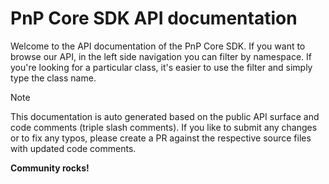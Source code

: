 # PnP Core SDK API documentation

Welcome to the API documentation of the PnP Core SDK. If you want to browse our API, in the left side navigation you can filter by namespace. If you're looking for a particular class, it's easier to use the filter and simply type the class name.

> [!Note]
> This documentation is auto generated based on the public API surface and code comments (triple slash comments). If you like to submit any changes or to fix any typos, please create a PR against the respective source files with updated code comments.

**Community rocks!**

